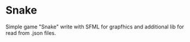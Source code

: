 # Snake
Simple game "Snake" write with SFML for grapfhics and additional lib for read from .json files.

